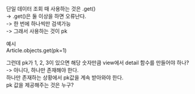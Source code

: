
단일 데이터 조회 때 사용하는 것은 .get()  
-> .get()은 둘 이상을 하면 오류난다.  
-> 한 번에 하나씩만 검색가능  
-> 그래서 사용하는 것이 pk

예시  
Article.objects.get(pk=1)  

그런데 pk가 1, 2, 3이 있으면
해당 숫자만큼 view에서 detail 함수를 만들어야 하나?  
-> 아니다, 하나만 존재해야 한다.  
하나만 존재하는 상황에서 pk값을 계속 받아와야 한다.  
pk 값을 제공해주는 것은 누구?  


